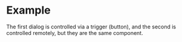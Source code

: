 # Example

The first dialog is controlled via a trigger (button), and the second is controlled remotely, but they are the same component.